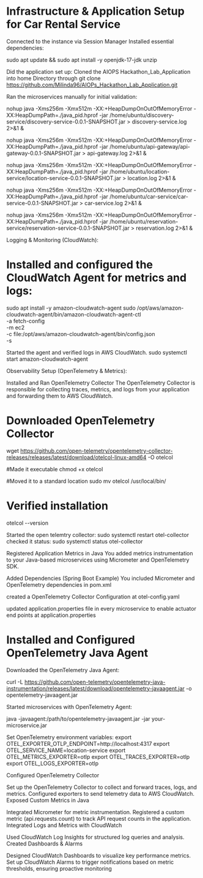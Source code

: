# Infrastructure & Application Setup for Car Rental Service

Connected to the instance via Session Manager
Installed essential dependencies:

sudo apt update && sudo apt install -y openjdk-17-jdk unzip

Did the application set up:
Cloned the AIOPS Hackathon_Lab_Application into home Directory through
git clone https://github.com/Milinda96/AIOPs_Hackathon_Lab_Application.git

Ran the microservices manually for initial validation:

nohup java -Xms256m -Xmx512m -XX:+HeapDumpOnOutOfMemoryError -XX:HeapDumpPath=./java_pid.hprof -jar /home/ubuntu/discovery-service/discovery-service-0.0.1-SNAPSHOT.jar > discovery-service.log 2>&1 &


nohup java -Xms256m -Xmx512m -XX:+HeapDumpOnOutOfMemoryError -XX:HeapDumpPath=./java_pid.hprof -jar /home/ubuntu/api-gateway/api-gateway-0.0.1-SNAPSHOT.jar > api-gateway.log 2>&1 &


nohup java -Xms256m -Xmx512m -XX:+HeapDumpOnOutOfMemoryError -XX:HeapDumpPath=./java_pid.hprof -jar /home/ubuntu/location-service/location-service-0.0.1-SNAPSHOT.jar > location.log 2>&1 &


nohup java -Xms256m -Xmx512m -XX:+HeapDumpOnOutOfMemoryError -XX:HeapDumpPath=./java_pid.hprof -jar /home/ubuntu/car-service/car-service-0.0.1-SNAPSHOT.jar > car-service.log 2>&1 &


nohup java -Xms256m -Xmx512m -XX:+HeapDumpOnOutOfMemoryError -XX:HeapDumpPath=./java_pid.hprof -jar /home/ubuntu/reservation-service/reservation-service-0.0.1-SNAPSHOT.jar > reservation.log 2>&1 &


 Logging & Monitoring (CloudWatch):

# Installed and configured the CloudWatch Agent for metrics and logs:
 
sudo apt install -y amazon-cloudwatch-agent
sudo /opt/aws/amazon-cloudwatch-agent/bin/amazon-cloudwatch-agent-ctl \
  -a fetch-config \
  -m ec2 \
  -c file:/opt/aws/amazon-cloudwatch-agent/bin/config.json \
  -s

Started the agent and verified logs in AWS CloudWatch.
sudo systemctl start amazon-cloudwatch-agent



 Observability Setup (OpenTelemetry & Metrics):

Installed and Ran OpenTelemetry Collector
The OpenTelemetry Collector is responsible for collecting traces, metrics, and logs from your application and forwarding them to AWS CloudWatch.

# Downloaded OpenTelemetry Collector
wget https://github.com/open-telemetry/opentelemetry-collector-releases/releases/latest/download/otelcol-linux-amd64 -O otelcol

#Made it executable
chmod +x otelcol

#Moved it to a standard location
sudo mv otelcol /usr/local/bin/

# Verified installation
otelcol --version

Started the open telemtry collector:
sudo systemctl restart otel-collector
checked it status:
sudo systemctl status otel-collector

Registered Application Metrics in Java
You added metrics instrumentation to your Java-based microservices using Micrometer and OpenTelemetry SDK.

Added Dependencies (Spring Boot Example)
You included Micrometer and OpenTelemetry dependencies in  pom.xml

created a  OpenTelemetry Collector Configuration at otel-config.yaml

updated application.properties file in every microservice to enable actuator end points at application.properties


# Installed and Configured OpenTelemetry Java Agent 

Downloaded the OpenTelemetry Java Agent:

curl -L https://github.com/open-telemetry/opentelemetry-java-instrumentation/releases/latest/download/opentelemetry-javaagent.jar -o opentelemetry-javaagent.jar

Started microservices with OpenTelemetry Agent:

java -javaagent:/path/to/opentelemetry-javaagent.jar -jar your-microservice.jar

Set OpenTelemetry environment variables:
export OTEL_EXPORTER_OTLP_ENDPOINT=http://localhost:4317
export OTEL_SERVICE_NAME=location-service
export OTEL_METRICS_EXPORTER=otlp
export OTEL_TRACES_EXPORTER=otlp
export OTEL_LOGS_EXPORTER=otlp

Configured OpenTelemetry Collector

Set up the OpenTelemetry Collector to collect and forward traces, logs, and metrics.
Configured exporters to send telemetry data to AWS CloudWatch.
Exposed Custom Metrics in Java

Integrated Micrometer for metric instrumentation.
Registered a custom metric (api.requests.count) to track API request counts in the application.
Integrated Logs and Metrics with CloudWatch

Used CloudWatch Log Insights for structured log queries and analysis.
Created Dashboards & Alarms

Designed CloudWatch Dashboards to visualize key performance metrics.
Set up CloudWatch Alarms to trigger notifications based on metric thresholds, ensuring proactive monitoring
